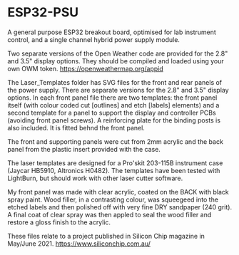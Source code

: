 # ESP32-PSU
A general purpose ESP32 breakout board, optimised for lab instrument control, and a single channel hybrid power supply module.

Two separate versions of the Open Weather code are provided for the 2.8" and 3.5" display options. They should be compiled and loaded using your own OWM token. https://openweathermap.org/appid

The Laser_Templates folder has SVG files for the front and rear panels of the power supply. There are separate versions for the 2.8" and 3.5" display options. In each front panel file there are two templates: the front panel itself (with colour coded cut [outlines] and etch [labels] elements) and a second template for a panel to support the display and controller PCBs (avoiding front panel screws). A reinforcing plate for the binding posts is also included. It is fitted behnd the front panel.

The front and supporting panels were cut from 2mm acrylic and the back panel from the plastic insert provided with the case.

The laser templates are designed for a Pro'skit 203-115B instrument case (Jaycar HB5910, Altronics H0482). The templates have been tested with LightBurn, but should work with other laser cutter software. 

My front panel was made with clear acrylic, coated on the BACK with black spray paint. Wood filler, in a contrasting colour, was squeegeed into the etched labels and then polished off with very fine DRY sandpaper (240 grit). A final coat of clear spray was then appled to seal the wood filler and restore a gloss finish to the acrylic.

These files relate to a project published in Silicon Chip magazine in May/June 2021. https://www.siliconchip.com.au/
